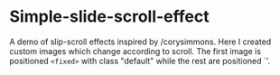 # Simple-slide-scroll-effect
A demo of slip-scroll effects inspired by /corysimmons. 
Here I created custom images which change according to scroll. The first image is positioned `<fixed>` with class "default" while the rest are positioned `<absolute>'.
